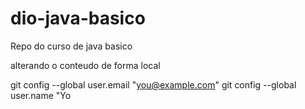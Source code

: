 # dio-java-basico
Repo do curso de java basico

alterando o conteudo de forma local

 git config --global user.email "you@example.com"
  git config --global user.name "Yo